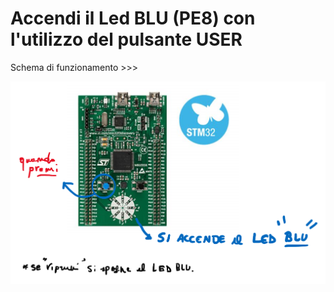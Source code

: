 # Accendi il Led BLU (PE8) con l'utilizzo del pulsante USER

Schema di funzionamento >>>

![Esempio 1](https://github.com/LaErre9/LMM_STM32F303VC/blob/main/01_Accendi_Led_Blu_con_Pulsante_USER/01_esempio_di_funzionamento.png)
